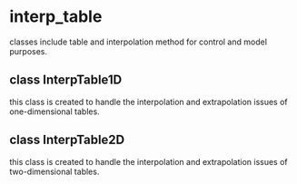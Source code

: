 # interp_table
classes include table and interpolation method for control and model purposes.
## class InterpTable1D
this class is created to handle the interpolation and extrapolation issues of one-dimensional tables.

## class InterpTable2D
this class is created to handle the interpolation and extrapolation issues of two-dimensional tables.






